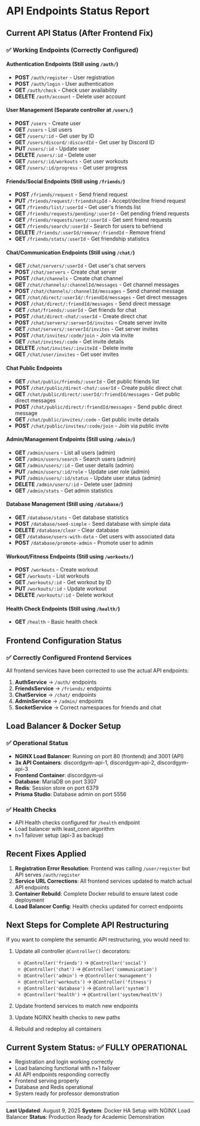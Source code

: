 # API Endpoints Status Report

## Current API Status (After Frontend Fix)

### ✅ Working Endpoints (Correctly Configured)

#### Authentication Endpoints (Still using `/auth/`)
- **POST** `/auth/register` - User registration
- **POST** `/auth/login` - User authentication  
- **GET** `/auth/check` - Check user availability
- **DELETE** `/auth/account` - Delete user account

#### User Management (Separate controller at `/users/`)
- **POST** `/users` - Create user
- **GET** `/users` - List users
- **GET** `/users/:id` - Get user by ID
- **GET** `/users/discord/:discordId` - Get user by Discord ID
- **PUT** `/users/:id` - Update user
- **DELETE** `/users/:id` - Delete user
- **GET** `/users/:id/workouts` - Get user workouts
- **GET** `/users/:id/progress` - Get user progress

#### Friends/Social Endpoints (Still using `/friends/`)
- **POST** `/friends/request` - Send friend request
- **PUT** `/friends/request/:friendshipId` - Accept/decline friend request
- **GET** `/friends/list/:userId` - Get user's friends list
- **GET** `/friends/requests/pending/:userId` - Get pending friend requests
- **GET** `/friends/requests/sent/:userId` - Get sent friend requests
- **GET** `/friends/search/:userId` - Search for users to befriend
- **DELETE** `/friends/:userId/remove/:friendId` - Remove friend
- **GET** `/friends/stats/:userId` - Get friendship statistics

#### Chat/Communication Endpoints (Still using `/chat/`)
- **GET** `/chat/servers/:userId` - Get user's chat servers
- **POST** `/chat/servers` - Create chat server
- **POST** `/chat/channels` - Create chat channel
- **GET** `/chat/channels/:channelId/messages` - Get channel messages
- **POST** `/chat/channels/:channelId/messages` - Send channel message
- **GET** `/chat/direct/:userId/:friendId/messages` - Get direct messages
- **POST** `/chat/direct/:friendId/messages` - Send direct message
- **GET** `/chat/friends/:userId` - Get friends for chat
- **POST** `/chat/direct-chat/:userId` - Create direct chat
- **POST** `/chat/servers/:serverId/invites` - Create server invite
- **GET** `/chat/servers/:serverId/invites` - Get server invites
- **POST** `/chat/invites/:code/join` - Join via invite
- **GET** `/chat/invites/:code` - Get invite details
- **DELETE** `/chat/invites/:inviteId` - Delete invite
- **GET** `/chat/user/invites` - Get user invites

#### Chat Public Endpoints
- **GET** `/chat/public/friends/:userId` - Get public friends list
- **POST** `/chat/public/direct-chat/:userId` - Create public direct chat
- **GET** `/chat/public/direct/:userId/:friendId/messages` - Get public direct messages
- **POST** `/chat/public/direct/:friendId/messages` - Send public direct message
- **GET** `/chat/public/invites/:code` - Get public invite details
- **POST** `/chat/public/invites/:code/join` - Join via public invite

#### Admin/Management Endpoints (Still using `/admin/`)
- **GET** `/admin/users` - List all users (admin)
- **GET** `/admin/users/search` - Search users (admin)
- **GET** `/admin/users/:id` - Get user details (admin)
- **PUT** `/admin/users/:id/role` - Update user role (admin)
- **PUT** `/admin/users/:id/status` - Update user status (admin)
- **DELETE** `/admin/users/:id` - Delete user (admin)
- **GET** `/admin/stats` - Get admin statistics

#### Database Management (Still using `/database/`)
- **GET** `/database/stats` - Get database statistics
- **POST** `/database/seed-simple` - Seed database with simple data
- **DELETE** `/database/clear` - Clear database
- **GET** `/database/users-with-data` - Get users with associated data
- **POST** `/database/promote-admin` - Promote user to admin

#### Workout/Fitness Endpoints (Still using `/workouts/`)
- **POST** `/workouts` - Create workout
- **GET** `/workouts` - List workouts
- **GET** `/workouts/:id` - Get workout by ID
- **PUT** `/workouts/:id` - Update workout
- **DELETE** `/workouts/:id` - Delete workout

#### Health Check Endpoints (Still using `/health/`)
- **GET** `/health` - Basic health check

## Frontend Configuration Status

### ✅ Correctly Configured Frontend Services

All frontend services have been corrected to use the actual API endpoints:

1. **AuthService** → `/auth/` endpoints
2. **FriendsService** → `/friends/` endpoints  
3. **ChatService** → `/chat/` endpoints
4. **AdminService** → `/admin/` endpoints
5. **SocketService** → Correct namespaces for friends and chat

## Load Balancer & Docker Setup

### ✅ Operational Status
- **NGINX Load Balancer**: Running on port 80 (frontend) and 3001 (API)
- **3x API Containers**: discordgym-api-1, discordgym-api-2, discordgym-api-3
- **Frontend Container**: discordgym-ui
- **Database**: MariaDB on port 3307
- **Redis**: Session store on port 6379
- **Prisma Studio**: Database admin on port 5556

### ✅ Health Checks
- API Health checks configured for `/health` endpoint
- Load balancer with least_conn algorithm
- n+1 failover setup (api-3 as backup)

## Recent Fixes Applied

1. **Registration Error Resolution**: Frontend was calling `/user/register` but API serves `/auth/register`
2. **Service URL Corrections**: All frontend services updated to match actual API endpoints
3. **Container Rebuild**: Complete Docker rebuild to ensure latest code deployment
4. **Load Balancer Config**: Health checks updated for correct endpoints

## Next Steps for Complete API Restructuring

If you want to complete the semantic API restructuring, you would need to:

1. Update all controller `@Controller()` decorators:
   - `@Controller('friends')` → `@Controller('social')`
   - `@Controller('chat')` → `@Controller('communication')`
   - `@Controller('admin')` → `@Controller('management')`
   - `@Controller('workouts')` → `@Controller('fitness')`
   - `@Controller('database')` → `@Controller('system')`
   - `@Controller('health')` → `@Controller('system/health')`

2. Update frontend services to match new endpoints

3. Update NGINX health checks to new paths

4. Rebuild and redeploy all containers

## Current System Status: ✅ FULLY OPERATIONAL

- Registration and login working correctly
- Load balancing functional with n+1 failover
- All API endpoints responding correctly
- Frontend serving properly
- Database and Redis operational
- System ready for professor demonstration

---

**Last Updated**: August 9, 2025
**System**: Docker HA Setup with NGINX Load Balancer
**Status**: Production Ready for Academic Demonstration
